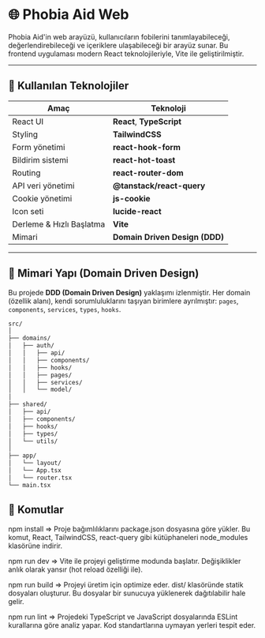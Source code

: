 # 🌐 Phobia Aid Web

Phobia Aid'in web arayüzü, kullanıcıların fobilerini tanımlayabileceği, değerlendirebileceği ve içeriklere ulaşabileceği bir arayüz sunar. Bu frontend uygulaması modern React teknolojileriyle, Vite ile geliştirilmiştir.

---

## 🧰 Kullanılan Teknolojiler

| Amaç                     | Teknoloji                      |
| ------------------------ | ------------------------------ |
| React UI                 | **React**, **TypeScript**      |
| Styling                  | **TailwindCSS**                |
| Form yönetimi            | **react-hook-form**            |
| Bildirim sistemi         | **react-hot-toast**            |
| Routing                  | **react-router-dom**           |
| API veri yönetimi        | **@tanstack/react-query**      |
| Cookie yönetimi          | **js-cookie**                  |
| Icon seti                | **lucide-react**               |
| Derleme & Hızlı Başlatma | **Vite**                       |
| Mimari                   | **Domain Driven Design (DDD)** |

---

## 🧱 Mimari Yapı (Domain Driven Design)

Bu projede **DDD (Domain Driven Design)** yaklaşımı izlenmiştir. Her domain (özellik alanı), kendi sorumluluklarını taşıyan birimlere ayrılmıştır: `pages`, `components`, `services`, `types`, `hooks`.

```bash
src/
│
├── domains/
│   ├── auth/
│   │   ├── api/
│   │   ├── components/
│   │   ├── hooks/
│   │   ├── pages/
│   │   ├── services/
│   │   └── model/
│
├── shared/
│   ├── api/
│   ├── components/
│   ├── hooks/
│   ├── types/
│   └── utils/
│
├── app/
│   └── layout/
│   └── App.tsx
│   └── router.tsx
└── main.tsx
```

## 🧱 Komutlar

npm install => Proje bağımlılıklarını package.json dosyasına göre yükler. Bu komut, React, TailwindCSS, react-query gibi kütüphaneleri node_modules klasörüne indirir.

npm run dev => Vite ile projeyi geliştirme modunda başlatır. Değişiklikler anlık olarak yansır (hot reload özelliği ile).

npm run build => Projeyi üretim için optimize eder. dist/ klasöründe statik dosyaları oluşturur. Bu dosyalar bir sunucuya yüklenerek dağıtılabilir hale gelir.

npm run lint => Projedeki TypeScript ve JavaScript dosyalarında ESLint kurallarına göre analiz yapar. Kod standartlarına uymayan yerleri tespit eder.
